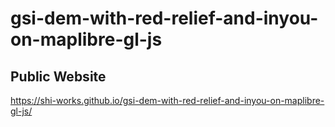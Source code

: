 # gsi-dem-with-red-relief-and-inyou-on-maplibre-gl-js
## Public Website
 https://shi-works.github.io/gsi-dem-with-red-relief-and-inyou-on-maplibre-gl-js/
